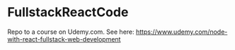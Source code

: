 # FullstackReactCode

Repo to a course on Udemy.com. See here: https://www.udemy.com/node-with-react-fullstack-web-development